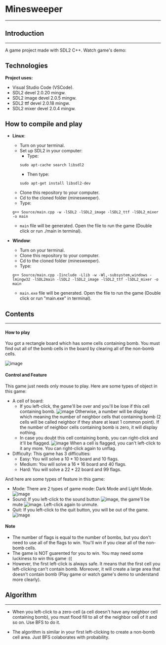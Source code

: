 # Minesweeper

---

## Introduction

---

A game project made with SDL2 C++.
Watch game's demo:

## Technologies

**Project uses:**

+ Visual Studio Code (VSCode).
+ SDL2 devel 2.0.20 mingw.
+ SDL2 image devel 2.0.5 mingw.
+ SDL2 ttf devel 2.0.18 mingw.
+ SDL2 mixer devel 2.0.4 mingw.

## How to compile and play

- **Linux**:
  - Turn on your terminal.
  - Set up SDL2 in your computer:
    - Type:
    ```
    sudo apt-cache search libsdl2
    ```
    - Then type:
    ```
    sudo apt-get install libsdl2-dev
    ```
  - Clone this repository to your computer.
  - Cd to the cloned folder (minesweeper).
  - Type:

  ```
  g++ Source/main.cpp -w -lSDL2 -lSDL2_image -lSDL2_ttf -lSDL2_mixer -o main 
  ```

  - `main` file will be generated. Open the file to run the game (Double click or run ./main in terminal).
- **Window**:

  - Turn on your terminal.
  - Clone this repository to your computer.
  - Cd to the cloned folder (minesweeper).
  - Type:

  ```
  g++ Source/main.cpp -Iinclude -Llib -w -Wl,-subsystem,windows -lmingw32 -lSDL2main -lSDL2 -lSDL2_image -lSDL2_ttf -lSDL2_mixer -o main
  ```

  - `main.exe` file will be generated. Open the file to run the game (Double click or run "main.exe" in terminal).

## Contents
---

#### How to play

You got a rectangle board which has some cells containing bomb. You must find out all of the bomb cells in the board by clearing all of the non-bomb cells.

![image](https://user-images.githubusercontent.com/111177346/234326087-9b99359b-b88b-4818-ae17-2149b878edda.png)

#### Control and Feature

This game just needs only mouse to play. Here are some types of object in this game:

- A cell of board:
  * If you left-click, the game'll be over and you'll be lose if this cell containing bomb. ![image](https://user-images.githubusercontent.com/111177346/234323337-460f2486-17b3-44b4-bb20-497e3c360f61.png)
    Otherwise, a number will be display which meaning the number of neighbor cells that containing bomb (2 cells will be called neighbor if they share at least 1 common point).
    If the number of neighbor cells containing bomb is zero, it will display nothing.
  * In case you doubt this cell containing bomb, you can right-click and it'll be flagged. ![image](https://user-images.githubusercontent.com/111177346/234323293-3c14865c-7fc4-49f1-811c-ce3c6a062890.png)
    When a cell is flagged, you can't left-click to it any more. You can right-click again to unflag.
- Difficulty: This game has 3 difficulties:
  * Easy: You will solve a $10 * 10$ board and $10$ flags.
  * Medium: You will solve a $16*16$ board and $40$ flags.
  * Hard: You will solve a $22*22$ board and $99$ flags.

And here are some types of feature in this game:

- Mode: There are 2 types of game mode: Dark Mode and Light Mode. ![image](https://user-images.githubusercontent.com/111177346/234321049-53046f00-8e6c-4dff-9804-46ba85b400ec.png)
- Sound: If you left-click to the sound button ![image](https://user-images.githubusercontent.com/111177346/234317715-56121d6f-f58c-4d9b-b36f-c3201f99891d.png), the game'll be mute ![image](https://user-images.githubusercontent.com/111177346/234317647-9f87dfbf-7d66-4a8a-945c-ae762bc6f643.png). Left-click again to unmute.
- Quit: If you left-click to the quit button, you will be out of the game. ![image](https://user-images.githubusercontent.com/111177346/234315517-114754f3-11f2-42c6-ba9e-9979dd683e2c.png)

#### Note

- The number of flags is equal to the number of bombs, but you don't need to use all of the flags to win. You'll win if you clear all of the non-bomb cells.
- The game is NOT guarented for you to win. You may need some luckiness to win this game :((
- However, the first left-click is always safe. It means that the first cell you left-clicking can't contain bomb. Moreover, it will create a large area that doesn't contain bomb (Play game or watch game's demo to understand more clearly).

## Algorithm
---

- When you left-click to a zero-cell (a cell doesn't have any neighbor cell containing bomb), you must flood fill to all of the neighbor cell of it and so on. Use BFS to do it.

* The algorithm is similar in your first left-clicking to create a non-bomb cell area. Just BFS colaborates with probability.
